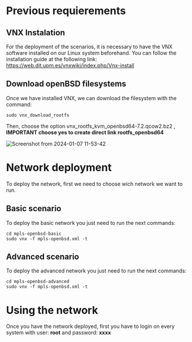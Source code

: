 # Previous requierements
##  VNX Instalation
For the deployment of the scenarios, it is necessary to have the VNX software installed on our Linux system beforehand. You can follow the installation guide at the following link: https://web.dit.upm.es/vnxwiki/index.php/Vnx-install

## Download openBSD filesystems
Once we have installed VNX, we can download the filesystem with the command:
```
sudo vnx_download_rootfs
```

Then, choose the option vnx_rootfs_kvm_openbsd64-7.2.qcow2.bz2  , **IMPORTANT choose yes to create direct link rootfs_openbsd64**

![Screenshot from 2024-01-07 11-53-42](https://github.com/avillaseca01/VNXOpenBSDMPLS/assets/121334055/ea95cdfd-4add-46ec-aa70-25eba06021b1)


# Network deployment

To deploy the network, first we need to choose wich network we want to run. 

## Basic scenario
To deploy the basic network you just need to run the next commands:

``` 
cd mpls-openbsd-basic
sudo vnx -f mpls-openbsd.xml -t
````

## Advanced scenario
To deploy the advanced network you just need to run the next commands:

``` 
cd mpls-openbsd-advanced
sudo vnx -f mpls-openbsd.xml -t
```
# Using the network
Once you have the network deployed, first you have to login on every system with user: **root** and password: **xxxx**



